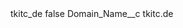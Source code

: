 <?xml version="1.0" encoding="UTF-8"?>
<CustomMetadata xmlns="http://soap.sforce.com/2006/04/metadata" xmlns:xsi="http://www.w3.org/2001/XMLSchema-instance" xmlns:xsd="http://www.w3.org/2001/XMLSchema">
    <label>tkitc_de</label>
    <protected>false</protected>
    <values>
        <field>Domain_Name__c</field>
        <value xsi:type="xsd:string">tkitc.de</value>
    </values>
</CustomMetadata>
